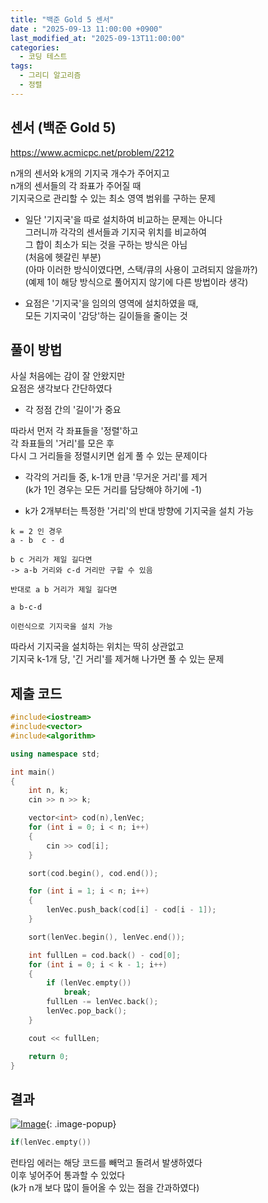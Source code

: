 ```yaml
---
title: "백준 Gold 5 센서"
date : "2025-09-13 11:00:00 +0900"
last_modified_at: "2025-09-13T11:00:00"
categories:
  - 코딩 테스트
tags:
  - 그리디 알고리즘
  - 정렬
---
```


## 센서 (백준 Gold 5)
<https://www.acmicpc.net/problem/2212><br>

n개의 센서와 k개의 기지국 개수가 주어지고<br>
n개의 센서들의 각 좌표가 주어질 때<br>
기지국으로 관리할 수 있는 최소 영역 범위를 구하는 문제<br>

- 일단 '기지국'을 따로 설치하여 비교하는 문제는 아니다<br>
  그러니까 각각의 센서들과 기지국 위치를 비교하여<br>
  그 합이 최소가 되는 것을 구하는 방식은 아님<br>
  (처음에 헷갈린 부분)<br>
  (아마 이러한 방식이였다면, 스택/큐의 사용이 고려되지 않을까?)<br>
  (예제 1이 해당 방식으로 풀어지지 않기에 다른 방법이라 생각)<br>

- 요점은 '기지국'을 임의의 영역에 설치하였을 때,<br>
  모든 기지국이 '감당'하는 길이들을 줄이는 것<br>

## 풀이 방법
사실 처음에는 감이 잘 안왔지만<br>
요점은 생각보다 간단하였다<br>

- 각 정점 간의 '길이'가 중요<br>

따라서 먼저 각 좌표들을 '정렬'하고<br>
각 좌표들의 '거리'를 모은 후<br>
다시 그 거리들을 정렬시키면 쉽게 풀 수 있는 문제이다<br>

- 각각의 거리들 중, k-1개 만큼 '무거운 거리'를 제거<br>
  (k가 1인 경우는 모든 거리를 담당해야 하기에 -1)<br>

- k가 2개부터는 특정한 '거리'의 반대 방향에 기지국을 설치 가능<br>

```less
k = 2 인 경우
a - b  c - d

b c 거리가 제일 길다면
-> a-b 거리와 c-d 거리만 구할 수 있음

반대로 a b 거리가 제일 길다면

a b-c-d

이런식으로 기지국을 설치 가능
```

따라서 기지국을 설치하는 위치는 딱히 상관없고<br>
기지국 k-1개 당, '긴 거리'를 제거해 나가면 풀 수 있는 문제<br>


## 제출 코드

```cpp
#include<iostream>
#include<vector>
#include<algorithm>

using namespace std;

int main()
{
	int n, k;
	cin >> n >> k;

	vector<int> cod(n),lenVec;
	for (int i = 0; i < n; i++)
	{
		cin >> cod[i];
	}

	sort(cod.begin(), cod.end());

	for (int i = 1; i < n; i++)
	{
		lenVec.push_back(cod[i] - cod[i - 1]);
	}

	sort(lenVec.begin(), lenVec.end());

	int fullLen = cod.back() - cod[0];
	for (int i = 0; i < k - 1; i++)
	{
		if (lenVec.empty())
			break;
		fullLen -= lenVec.back();
		lenVec.pop_back();
	}

	cout << fullLen;

	return 0;
}
```

## 결과
[![Image](https://github.com/user-attachments/assets/40142676-a38c-4fc4-9f07-d0d772a57a2f)](https://github.com/user-attachments/assets/40142676-a38c-4fc4-9f07-d0d772a57a2f){: .image-popup}<br>

```cpp
if(lenVec.empty())
```
런타임 에러는 해당 코드를 빼먹고 돌려서 발생하였다<br>
이후 넣어주어 통과할 수 있었다<br>
(k가 n개 보다 많이 들어올 수 있는 점을 간과하였다)<br>